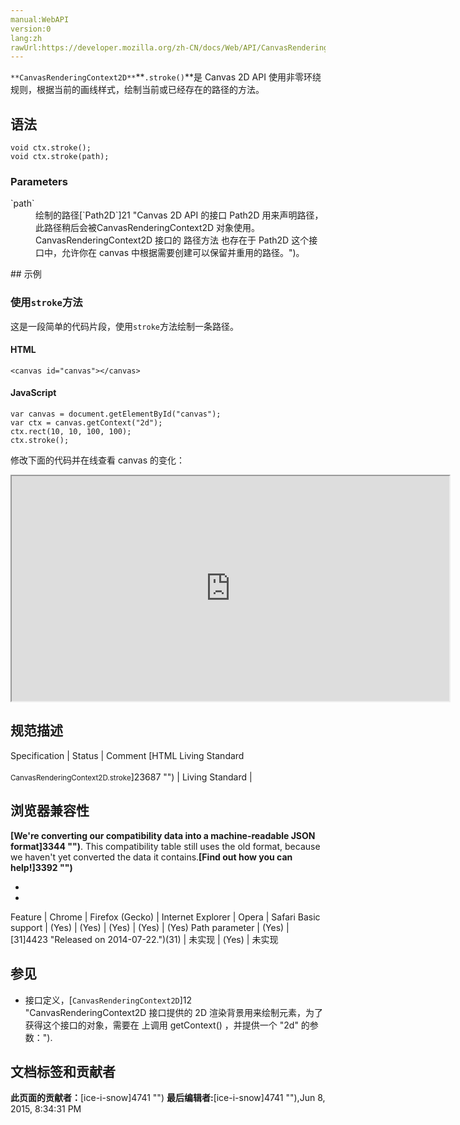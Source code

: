 ```yaml
---
manual:WebAPI
version:0
lang:zh
rawUrl:https://developer.mozilla.org/zh-CN/docs/Web/API/CanvasRenderingContext2D/stroke
---
```






`**CanvasRenderingContext2D**`**`.stroke()`**是 Canvas 2D API 使用非零环绕规则，根据当前的画线样式，绘制当前或已经存在的路径的方法。


## 语法<a name="语法"></a>

```
void ctx.stroke();
void ctx.stroke(path);

```

### Parameters<a name="Parameters"></a>
<dl><dt id=''>`path`</dt><dd>绘制的路径[`Path2D`]21 "Canvas 2D API 的接口 Path2D 用来声明路径，此路径稍后会被CanvasRenderingContext2D 对象使用。CanvasRenderingContext2D 接口的 路径方法 也存在于 Path2D 这个接口中，允许你在 canvas 中根据需要创建可以保留并重用的路径。")。</dd></dl>
## 示例<a name="示例"></a>

### 使用`stroke`方法<a name="使用_stroke_方法"></a>


这是一段简单的代码片段，使用`stroke`方法绘制一条路径。


#### HTML<a name="HTML"></a>

```
<canvas id="canvas"></canvas>
```

#### JavaScript<a name="JavaScript"></a>

```
var canvas = document.getElementById("canvas");
var ctx = canvas.getContext("2d");
ctx.rect(10, 10, 100, 100);
ctx.stroke(); 

```


修改下面的代码并在线查看 canvas 的变化：



<iframe src='https://mdn.mozillademos.org/zh-CN/docs/Web/API/CanvasRenderingContext2D/stroke$samples/Playable_code?revision=814115' width='700' height='360'></iframe>



## 规范描述<a name="规范描述"></a>
Specification | Status | Comment 
[HTML Living Standard<br></br><small>CanvasRenderingContext2D.stroke</small>]23687 "") | Living Standard |  


## 浏览器兼容性<a name="浏览器兼容性"></a>


**[We&#39;re converting our compatibility data into a machine-readable JSON format]3344 "")**. This compatibility table still uses the old format, because we haven&#39;t yet converted the data it contains.**[Find out how you can help!]3392 "")**


* 
* 
Feature | Chrome | Firefox (Gecko) | Internet Explorer | Opera | Safari 
Basic support | (Yes) | (Yes) | (Yes) | (Yes) | (Yes) 
Path parameter | (Yes) | [31]4423 "Released on 2014-07-22.")(31) | 未实现 | (Yes) | 未实现 




## 参见<a name="参见"></a>

* 接口定义，[`CanvasRenderingContext2D`]12 "CanvasRenderingContext2D 接口提供的 2D 渲染背景用来绘制<canvas>元素，为了获得这个接口的对象，需要在 <canvas> 上调用 getContext() ，并提供一个 "2d" 的参数：").



## 文档标签和贡献者
**此页面的贡献者：**[ice-i-snow]4741 "")
**最后编辑者:**[ice-i-snow]4741 ""),<time>Jun 8, 2015, 8:34:31 PM</time>


